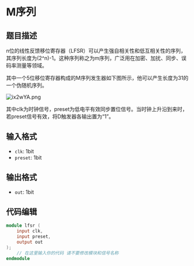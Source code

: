 # M序列

## 题目描述

n位的线性反馈移位寄存器（LFSR）可以产生强自相关性和低互相关性的序列，其序列长度为(2^n)-1。这种序列称之为m序列，广泛用在加密、加扰、同步、误码率测量等领域。

其中一个5位移位寄存器构成的M序列发生器如下图所示，他可以产生长度为31的一个伪随机序列。

![ix2wYA.png](https://i.328888.xyz/2023/04/14/ix2wYA.png)

其中clk为时钟信号，preset为低电平有效同步置位信号。当时钟上升沿到来时，若preset信号有效，将D触发器各输出置为“1”。

## 输入格式

- `clk`: 1bit
- `preset`: 1bit

## 输出格式

- `out`: 1bit

## 代码编辑

```verilog
module lfsr (
    input clk,
    input preset,     
    output out
);
    // 在这里输入你的代码 请不要修改模块和信号名称
endmodule
```